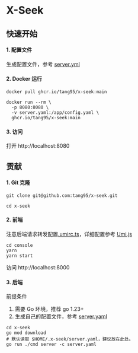 # X-Seek

## 快速开始

#### 1. 配置文件

生成配置文件，参考 [server.yml](conf/server.yaml)

#### 2. Docker 运行

```shell
docker pull ghcr.io/tang95/x-seek:main

docker run --rm \
  -p 8080:8080 \
  -v server.yaml:/app/config.yaml \
  ghcr.io/tang95/x-seek:main
```

#### 3. 访问

打开 http://localhost:8080

## 贡献

#### 1. Git 克隆

```shell
git clone git@github.com:tang95/x-seek.git

cd x-seek
```

#### 2. 前端

注意后端请求转发配置[.umirc.ts](console/.umirc.ts)，详细配置参考 [Umi.js](https://umijs.org)

```shell
cd console
yarn
yarn start
```

访问 http://localhost:8000

#### 3. 后端

前提条件

1. 需要 Go 环境，推荐 go 1.23+
2. 生成自己的配置文件，参考 [server.yaml](conf/server.yaml)

```shell
cd x-seek
go mod download
# 默认读取 $HOME/.x-seek/server.yaml，建议放在此处。
go run ./cmd server -c server.yaml
```
